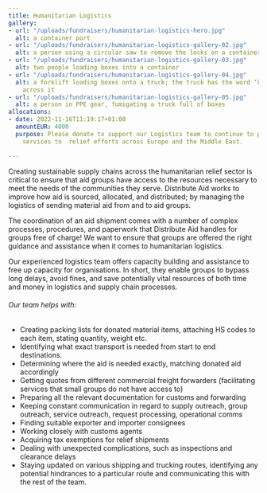 ```yaml
---
title: Humanitarian Logistics
gallery:
- url: "/uploads/fundraisers/humanitarian-logistics-hero.jpg"
  alt: a container port
- url: "/uploads/fundraisers/humanitarian-logistics-gallery-02.jpg"
  alt: a person using a circular saw to remove the locks on a container
- url: "/uploads/fundraisers/humanitarian-logistics-gallery-03.jpg"
  alt: two people loading boxes into a container
- url: "/uploads/fundraisers/humanitarian-logistics-gallery-04.jpg"
  alt: a forklift loading boxes onto a truck; the truck has the word ‘Logistics’ written
    across it
- url: "/uploads/fundraisers/humanitarian-logistics-gallery-05.jpg"
  alt: a person in PPE gear, fumigating a truck full of boxes
allocations:
- date: 2022-11-16T11:19:17+01:00
  amountEUR: 4000
  purpose: Please donate to support our Logistics team to continue to provide their
    services to  relief efforts across Europe and the Middle East.

---
```

Creating sustainable supply chains across the humanitarian relief sector is critical to ensure that aid groups have access to the resources necessary to meet the needs of the communities they serve. Distribute Aid works to improve how aid is sourced, allocated, and distributed; by managing the logistics of sending material aid from and to aid groups.

The coordination of an aid shipment comes with a number of complex processes, procedures, and paperwork that Distribute Aid handles for groups free of charge! We want to ensure that groups are offered the right guidance and assistance when it comes to humanitarian logistics.

Our experienced logistics team offers capacity building and assistance to free up capacity for organisations. In short, they enable groups to bypass long delays, avoid fines, and save potentially vital resources of both time and money in logistics and supply chain processes.

###### Our team helps with:

* Creating packing lists for donated material items, attaching HS codes to each item, stating quantity, weight etc.
* Identifying what exact transport is needed from start to end destinations.
* Determining where the aid is needed exactly, matching donated aid accordingly
* Getting quotes from different commercial freight forwarders (facilitating services that small groups do not have access to)
* Preparing all the relevant documentation for customs and forwarding
* Keeping constant communication in regard to supply outreach, group outreach, service outreach, request processing, operational comms
* Finding suitable exporter and importer consignees
* Working closely with customs agents
* Acquiring tax exemptions for relief shipments
* Dealing with unexpected complications, such as inspections and clearance delays
* Staying updated on various shipping and trucking routes, identifying any potential hindrances to a particular route and communicating this with the rest of the team.